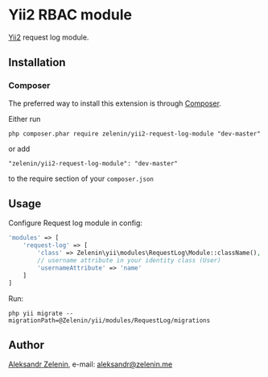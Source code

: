 # Yii2 RBAC module

[Yii2](http://www.yiiframework.com) request log module.

## Installation

### Composer

The preferred way to install this extension is through [Composer](http://getcomposer.org/).

Either run

```
php composer.phar require zelenin/yii2-request-log-module "dev-master"
```

or add

```
"zelenin/yii2-request-log-module": "dev-master"
```

to the require section of your ```composer.json```

## Usage

Configure Request log module in config:

```php
'modules' => [
    'request-log' => [
        'class' => Zelenin\yii\modules\RequestLog\Module::className(),
        // username attribute in your identity class (User)
        'usernameAttribute' => 'name'
    ]
]
```

Run:

```
php yii migrate --migrationPath=@Zelenin/yii/modules/RequestLog/migrations
```

## Author

[Aleksandr Zelenin](https://github.com/zelenin/), e-mail: [aleksandr@zelenin.me](mailto:aleksandr@zelenin.me)
